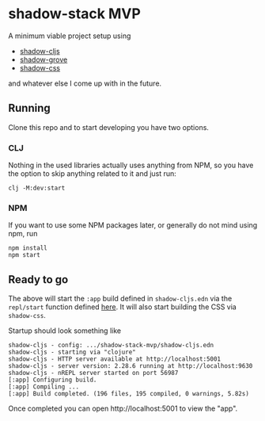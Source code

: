 # shadow-stack MVP

A minimum viable project setup using

- [shadow-cljs](https://github.com/thheller/shadow-cljs)
- [shadow-grove](https://github.com/thheller/shadow-grove)
- [shadow-css](https://github.com/thheller/shadow-css)

and whatever else I come up with in the future.

## Running
Clone this repo and to start developing you have two options.

### CLJ

Nothing in the used libraries actually uses anything from NPM, so you have the option to skip anything related to it and just run:

```
clj -M:dev:start
```

### NPM

If you want to use some NPM packages later, or generally do not mind using npm, run

```
npm install
npm start
```


## Ready to go

The above will start the `:app` build defined in `shadow-cljs.edn` via the `repl/start` function defined [here](https://github.com/thheller/shadow-stack-mvp/blob/main/src/dev/repl.clj). It will also start building the CSS via `shadow-css`.

Startup should look something like

```
shadow-cljs - config: .../shadow-stack-mvp/shadow-cljs.edn
shadow-cljs - starting via "clojure"
shadow-cljs - HTTP server available at http://localhost:5001
shadow-cljs - server version: 2.28.6 running at http://localhost:9630
shadow-cljs - nREPL server started on port 56987
[:app] Configuring build.
[:app] Compiling ...
[:app] Build completed. (196 files, 195 compiled, 0 warnings, 5.82s)
```

Once completed you can open http://localhost:5001 to view the "app".